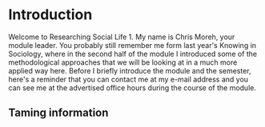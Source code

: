 # Introduction

Welcome to Researching Social Life 1. My name is Chris Moreh, your module leader.
You probably still remember me form last year's Knowing in Sociology, where in the second half of the module I introduced some of the methodological approaches that we will be looking at in a much more applied way here.
Before I briefly introduce the module and the semester, here's a reminder that you can contact me at my e-mail address and you can see me at the advertised office hours during the course of the module.

## Taming information

